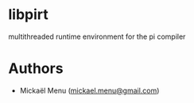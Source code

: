 libpirt
=======

multithreaded runtime environment for the pi compiler

Authors
=======
- Mickaël Menu (mickael.menu@gmail.com)
